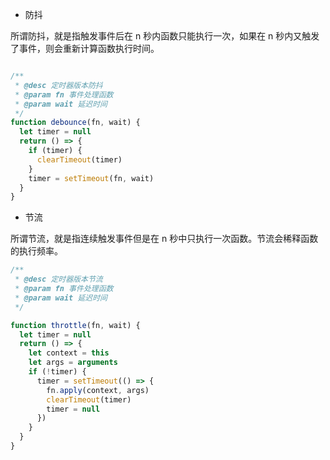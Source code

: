 - 防抖

所谓防抖，就是指触发事件后在 n 秒内函数只能执行一次，如果在 n 秒内又触发了事件，则会重新计算函数执行时间。

``` js

/**
 * @desc 定时器版本防抖
 * @param fn 事件处理函数
 * @param wait 延迟时间
 */
function debounce(fn, wait) {
  let timer = null
  return () => {
    if (timer) {
      clearTimeout(timer)
    }
    timer = setTimeout(fn, wait)
  }
}
```

- 节流

所谓节流，就是指连续触发事件但是在 n 秒中只执行一次函数。节流会稀释函数的执行频率。

``` js
/**
 * @desc 定时器版本节流
 * @param fn 事件处理函数
 * @param wait 延迟时间
 */

function throttle(fn, wait) {
  let timer = null
  return () => {
    let context = this
    let args = arguments
    if (!timer) {
      timer = setTimeout(() => {
        fn.apply(context, args)
        clearTimeout(timer)
        timer = null
      })
    }
  }
}
```
